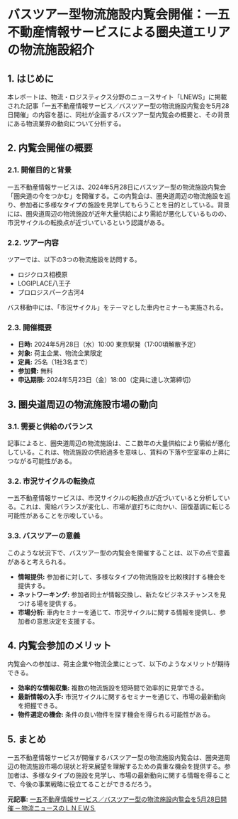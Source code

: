 # バスツアー型物流施設内覧会開催：一五不動産情報サービスによる圏央道エリアの物流施設紹介

## 1. はじめに

本レポートは、物流・ロジスティクス分野のニュースサイト「LNEWS」に掲載された記事「一五不動産情報サービス／バスツアー型の物流施設内覧会を5月28日開催」の内容を基に、同社が企画するバスツアー型内覧会の概要と、その背景にある物流業界の動向について分析する。

## 2. 内覧会開催の概要

### 2.1. 開催目的と背景

一五不動産情報サービスは、2024年5月28日にバスツアー型の物流施設内覧会「圏央道の今をつかむ」を開催する。この内覧会は、圏央道周辺の物流施設を巡り、参加者に多様なタイプの施設を見学してもらうことを目的としている。背景には、圏央道周辺の物流施設が近年大量供給により需給が悪化しているものの、市況サイクルの転換点が近づいているという認識がある。

### 2.2. ツアー内容

ツアーでは、以下の3つの物流施設を訪問する。

* ロジクロス相模原
* LOGIPLACE八王子
* プロロジスパーク古河4

バス移動中には、「市況サイクル」をテーマとした車内セミナーも実施される。

### 2.3. 開催概要

* **日時:** 2024年5月28日（水）10:00 東京駅発（17:00頃解散予定）
* **対象:** 荷主企業、物流企業限定
* **定員:** 25名（1社3名まで）
* **参加費:** 無料
* **申込期限:** 2024年5月23日（金）18:00（定員に達し次第締切）

## 3. 圏央道周辺の物流施設市場の動向

### 3.1. 需要と供給のバランス

記事によると、圏央道周辺の物流施設は、ここ数年の大量供給により需給が悪化している。これは、物流施設の供給過多を意味し、賃料の下落や空室率の上昇につながる可能性がある。

### 3.2. 市況サイクルの転換点

一五不動産情報サービスは、市況サイクルの転換点が近づいていると分析している。これは、需給バランスが変化し、市場が底打ちに向かい、回復基調に転じる可能性があることを示唆している。

### 3.3. バスツアーの意義

このような状況下で、バスツアー型の内覧会を開催することは、以下の点で意義があると考えられる。

* **情報提供:** 参加者に対して、多様なタイプの物流施設を比較検討する機会を提供する。
* **ネットワーキング:** 参加者同士が情報交換し、新たなビジネスチャンスを見つける場を提供する。
* **市場分析:** 車内セミナーを通じて、市況サイクルに関する情報を提供し、参加者の意思決定を支援する。

## 4. 内覧会参加のメリット

内覧会への参加は、荷主企業や物流企業にとって、以下のようなメリットが期待できる。

* **効率的な情報収集:** 複数の物流施設を短時間で効率的に見学できる。
* **最新情報の入手:** 市況サイクルに関するセミナーを通じて、市場の最新動向を把握できる。
* **物件選定の機会:** 条件の良い物件を探す機会を得られる可能性がある。

## 5. まとめ

一五不動産情報サービスが開催するバスツアー型の物流施設内覧会は、圏央道周辺の物流施設市場の現状と将来展望を理解するための貴重な機会を提供する。参加者は、多様なタイプの施設を見学し、市場の最新動向に関する情報を得ることで、今後の事業戦略に役立てることができるだろう。



**元記事:** [一五不動産情報サービス／バスツアー型の物流施設内覧会を5月28日開催 ─ 物流ニュースのＬＮＥＷＳ](https://www.lnews.jp/2025/04/r0424801.html)